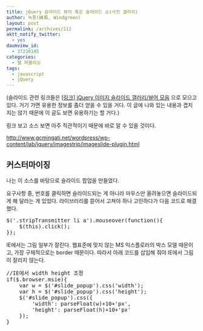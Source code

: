 ```yaml
---
title: jQuery 슬라이드 뷰어 혹은 슬라이드 쇼(사진 갤러리)
author: 녹풍(綠風, Windgreen)
layout: post
permalink: /archives/112
aktt_notify_twitter:
  - yes
daumview_id:
  - 37216145
categories:
  - 웹 퍼블리싱
tags:
  - javascript
  - jQuery
---
```

(슬라이드 관련 링크들은 <a title="[링크] jQuery 이미지 슬라이드 갤러리/뷰어 모음" rel="bookmark" href="http://mytory.net/archives/410">[링크] jQuery 이미지 슬라이드 갤러리/뷰어 모음</a> 으로 모으고 있다. 거기 가면 유용한 정보를 좀더 얻을 수 있을 거다. 이 글에 나와 있는 내용과 겹치지는 않기 때문에 이 글도 보면 유용하기는 할 거다.)

링크 보고 소스 보면 아주 직관적이기 때문에 바로 알 수 있을 것이다.

<http://www.gcmingati.net/wordpress/wp-content/lab/jquery/imagestrip/imageslide-plugin.html>

## 커스터마이징

나는 이 소스를 바탕으로 슬라이드 팝업을 만들었다.

요구사항 중, 번호를 클릭하면 슬라이드되는 게 아니라 마우스만 올려놓으면 슬라이드되게 해 달라는 게 있었다. 라이브러리를 뜯어서 고쳐야 하나 고민하다가 다음 코드로 해결했다.

<pre class="brush:js">$(&#039;.stripTransmitter li a&#039;).mouseover(function(){
	$(this).click();
});</pre>

IE에서는 그림 일부가 잘린다. 웹표준에 맞지 않는 MS 익스플로러의 박스 모델 때문이고, 가장 구체적으로는 border 때문이다. 따라서 아래 코드를 삽입해 줘야 IE에서 그림이 잘리지 않는다.

<pre class="brush:js">//IE에서 width height 조정
if($.browser.msie){
	var w = $(&#039;#slide_popup&#039;).css(&#039;width&#039;);
	var h = $(&#039;#slide_popup&#039;).css(&#039;height&#039;);
	$(&#039;#slide_popup&#039;).css({
		&#039;width&#039;: parseFloat(w)+10+&#039;px&#039;,
		&#039;height&#039;: parseFloat(h)+10+&#039;px&#039;
	});
}</pre>